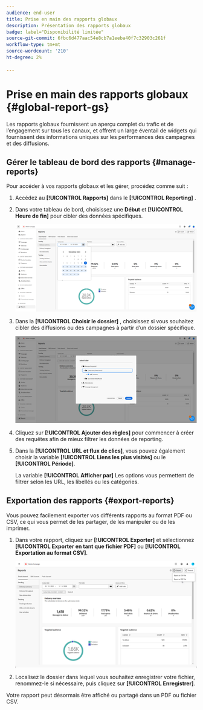 ```yaml
---
audience: end-user
title: Prise en main des rapports globaux
description: Présentation des rapports globaux
badge: label="Disponibilité limitée"
source-git-commit: 6fbc6d477aac54e8cb7a1eeba40f7c32903c261f
workflow-type: tm+mt
source-wordcount: '210'
ht-degree: 2%

---
```



# Prise en main des rapports globaux {#global-report-gs}

Les rapports globaux fournissent un aperçu complet du trafic et de l’engagement sur tous les canaux, et offrent un large éventail de widgets qui fournissent des informations uniques sur les performances des campagnes et des diffusions.

## Gérer le tableau de bord des rapports {#manage-reports}

Pour accéder à vos rapports globaux et les gérer, procédez comme suit :

1. Accédez au **[!UICONTROL Rapports]** dans le **[!UICONTROL Reporting]** .

1. Dans votre tableau de bord, choisissez une **Début** et **[!UICONTROL Heure de fin]** pour cibler des données spécifiques.

   ![](assets/global_report_manage_1.png)

1. Dans la **[!UICONTROL Choisir le dossier]** , choisissez si vous souhaitez cibler des diffusions ou des campagnes à partir d’un dossier spécifique.

   ![](assets/global_report_manage_2.png)

1. Cliquez sur **[!UICONTROL Ajouter des règles]** pour commencer à créer des requêtes afin de mieux filtrer les données de reporting.

1. Dans la **[!UICONTROL URL et flux de clics]**, vous pouvez également choisir la variable **[!UICONTROL Liens les plus visités]** ou le **[!UICONTROL Période]**.

   La variable **[!UICONTROL Afficher par]** Les options vous permettent de filtrer selon les URL, les libellés ou les catégories.

## Exportation des rapports {#export-reports}

Vous pouvez facilement exporter vos différents rapports au format PDF ou CSV, ce qui vous permet de les partager, de les manipuler ou de les imprimer.

1. Dans votre rapport, cliquez sur **[!UICONTROL Exporter]** et sélectionnez **[!UICONTROL Exporter en tant que fichier PDF]** ou **[!UICONTROL Exportation au format CSV]**.

   ![](assets/global_report_export.png)

1. Localisez le dossier dans lequel vous souhaitez enregistrer votre fichier, renommez-le si nécessaire, puis cliquez sur **[!UICONTROL Enregistrer]**.

Votre rapport peut désormais être affiché ou partagé dans un PDF ou fichier CSV.

